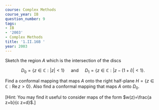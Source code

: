 ```yaml
---
course: Complex Methods
course_year: IB
question_number: 9
tags:
- IB
- '2003'
- Complex Methods
title: '1.II.16B '
year: 2003
---
```



Sketch the region $A$ which is the intersection of the discs

$$D_{0}=\{z \in \mathbb{C}:|z|<1\} \quad \text { and } \quad D_{1}=\{z \in \mathbb{C}:|z-(1+i)|<1\} .$$

Find a conformal mapping that maps $A$ onto the right half-plane $H=\{z \in \mathbb{C}: \operatorname{Re} z>0\}$. Also find a conformal mapping that maps $A$ onto $D_{0}$.

[Hint: You may find it useful to consider maps of the form $w(z)=\frac{a z+b}{c z+d}$.]